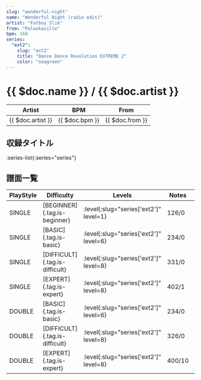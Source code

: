 ```yaml
---
slug: "wonderful-night"
name: "Wonderful Night (radio edit)"
artist: "Fatboy Slim"
from: "Palookaville"
bpm: 160
series:
  "ext2":
    slug: "ext2"
    title: "Dance Dance Revolution EXTREME 2"
    color: "seagreen"
---
```


# {{ $doc.name }} / {{ $doc.artist }}

|Artist|BPM|From|
|------|---|----|
|{{ $doc.artist }}|{{ $doc.bpm }}|{{ $doc.from }}|

## 収録タイトル

:series-list{:series="series"}

## 譜面一覧

|PlayStyle|Difficulty|Levels|Notes|Movie|
|---------|----------|------|-----|-----|
|SINGLE|[BEGINNER]{.tag.is-beginner}|:level{:slug="series['ext2']" level=1}|126/0||
|SINGLE|[BASIC]{.tag.is-basic}|:level{:slug="series['ext2']" level=6}|234/0||
|SINGLE|[DIFFICULT]{.tag.is-difficult}|:level{:slug="series['ext2']" level=8}|331/0||
|SINGLE|[EXPERT]{.tag.is-expert}|:level{:slug="series['ext2']" level=8}|402/1||
|DOUBLE|[BASIC]{.tag.is-basic}|:level{:slug="series['ext2']" level=6}|234/0||
|DOUBLE|[DIFFICULT]{.tag.is-difficult}|:level{:slug="series['ext2']" level=8}|326/0||
|DOUBLE|[EXPERT]{.tag.is-expert}|:level{:slug="series['ext2']" level=8}|400/10||
